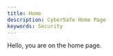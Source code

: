 ```yaml
---
title: Home
description: CyberSafe Home Page
keywords: Security
---
```


Hello, you are on the home page.
